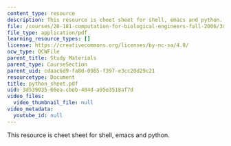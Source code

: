 ```yaml
---
content_type: resource
description: This resource is cheet sheet for shell, emacs and python.
file: /courses/20-181-computation-for-biological-engineers-fall-2006/3d53903566eacbeb484da95e3518af7d_python_sheet.pdf
file_type: application/pdf
learning_resource_types: []
license: https://creativecommons.org/licenses/by-nc-sa/4.0/
ocw_type: OCWFile
parent_title: Study Materials
parent_type: CourseSection
parent_uid: cdaac6d9-fa8d-0985-f397-e3cc20d29c21
resourcetype: Document
title: python_sheet.pdf
uid: 3d539035-66ea-cbeb-484d-a95e3518af7d
video_files:
  video_thumbnail_file: null
video_metadata:
  youtube_id: null
---
```

This resource is cheet sheet for shell, emacs and python.